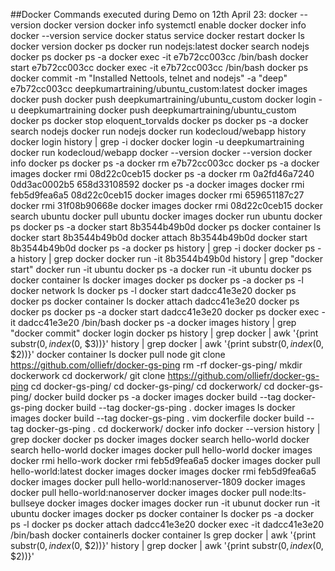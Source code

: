 ##Docker Commands executed during Demo on 12th April 23:
            docker --version
            docker version
            docker info
            systemctl enable docker
            docker info
            docker --version
            service docker status
            service docker restart
            docker ls
            docker version
            docker ps
            docker run nodejs:latest
            docker search nodejs
            docker ps
            docker ps -a
            docker exec -it e7b72cc003cc /bin/bash
            docker start e7b72cc003cc
            docker exec -it e7b72cc003cc /bin/bash
            docker ps
            docker commit -m "Installed Nettools, telnet and nodejs" -a "deep" e7b72cc003cc deepkumartraining/ubuntu_custom:latest
            docker images
            docker push
            docker push deepkumartraining/ubuntu_custom
            docker login -u deepkumartraining
            docker push deepkumartraining/ubuntu_custom
            docker ps
            docker stop eloquent_torvalds
            docker ps
            docker ps -a
            docker search nodejs
            docker run nodejs
            docker run kodecloud/webapp
            history docker login
            history | grep -i docker
            docker login -u deepkumartraining
            docker run kodecloud/webapp
            docker --version
            docker --version
            docker info
            docker ps
            docker ps -a
            docker rm e7b72cc003cc
            docker ps -a
            docker images
            docker rmi 08d22c0ceb15
            docker ps -a
            docker rm 0a2fd46a7240 0dd3ac0002b5 658d33108592
            docker ps -a
            docker images
            docker rmi feb5d9fea6a5 08d22c0ceb15
            docker images
            docker rmi 659651187c27
            docker rmi 31f08b90668e
            docker images
            docker rmi 08d22c0ceb15
            docker search ubuntu
            docker pull ubuntu
            docker images
            docker run ubuntu
            docker ps
            docker ps -a
            docker start 8b3544b49b0d
            docker ps
            docker container ls
            docker start 8b3544b49b0d
            docker attach 8b3544b49b0d
            docker start 8b3544b49b0d
            docker ps -a
            docker ps
            history | grep -i docker
            docker ps -a
            history | grep docker
            docker run -it 8b3544b49b0d
            history | grep "docker start"
            docker run -it ubuntu
            docker ps -a
            docker run -it ubuntu
            docker ps
            docker container ls
            docker images
            docker ps
            docker ps -a
            docker ps -l
            docker network ls
            docker ps -l
            docker start dadcc41e3e20
            docker ps
            docker ps
            docker container ls
            docker attach dadcc41e3e20
            docker ps
            docker ps
            docker ps -a
            docker start dadcc41e3e20
            docker ps
            docker exec -it dadcc41e3e20 /bin/bash
            docker ps -a
            docker images
            history | grep "docker commit"
            docker login
            docker ps
            history | grep docker | awk '{print substr($0, index($0, $3))}'
            history | grep docker | awk '{print substr($0, index($0, $2))}'
            docker container ls
            docker pull node
            git clone https://github.com/olliefr/docker-gs-ping
            rm -rf docker-gs-ping/
            mkdir dockerwork
            cd dockerwork/
            git clone https://github.com/olliefr/docker-gs-ping
            cd docker-gs-ping/
            cd docker-gs-ping/
            cd dockerwork/
            cd docker-gs-ping/
            docker build
            docker ps -a
            docker images
            docker build --tag docker-gs-ping
            docker build --tag docker-gs-ping .
            docker images ls
            docker images
            docker build --tag docker-gs-ping .
            vim dockerfile
            docker build --tag docker-gs-ping .
            cd dockerwork/
            docker info
            docker --version
            history | grep docker
            docker ps
            docker images
            docker search hello-world
            docker search hello-world
            docker images
            docker pull hello-world
            docker images
            docker rmi hello-work
            docker rmi feb5d9fea6a5
            docker images
            docker pull hello-world:latest
            docker images
            docker images
            docker rmi feb5d9fea6a5
            docker images
            docker pull hello-world:nanoserver-1809
            docker images
            docker pull hello-world:nanoserver
            docker images
            docker pull node:lts-bullseye
            docker images
            docker images
            docker run -it ubunut
            docker run -it ubuntu
            docker images
            docker ps
            docker container ls
            docker ps -a
            docker ps -l
            docker ps
            docker attach dadcc41e3e20
            docker exec -it dadcc41e3e20 /bin/bash
            docker containerls
            docker container ls
            grep docker | awk '{print substr($0, index($0, $2))}'
            history | grep docker | awk '{print substr($0, index($0, $2))}'
